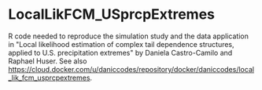 # LocalLikFCM_USprcpExtremes
R code needed to reproduce the simulation study and the data application in "Local likelihood estimation of complex tail dependence structures, applied to U.S. precipitation extremes" by Daniela Castro-Camilo and Raphael Huser. See also https://cloud.docker.com/u/daniccodes/repository/docker/daniccodes/local_lik_fcm_usprcpextremes.
